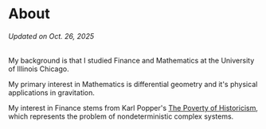 # About

###### Updated on Oct. 26, 2025

My background is that I studied Finance and Mathematics at the University of Illinois Chicago.

My primary interest in Mathematics is differential geometry and it's physical applications in gravitation.

My interest in Finance stems from Karl Popper's [The Poverty of Historicism](https://en.wikipedia.org/wiki/The_Poverty_of_Historicism),
which represents the problem of nondeterministic complex systems.
